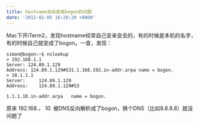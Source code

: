 ```yaml
---
title: hostname自动变成bogon的问题
date: '2012-02-05 16:28:20 +0800'
---
```

Mac下开iTerm2，发现hostname经常自己变来变去的，有的时候是本机的名字，有的时候自己就变成了bogon。一查，发现：

```
simon@bogon:~$ nslookup
> 192.168.1.1
Server: 124.89.1.129
Address: 124.89.1.129#531.1.168.192.in-addr.arpa name = bogon.
> 10.1.1.1
Server:     124.89.1.129
Address:    124.89.1.129#53

1.1.1.10.in-addr.arpa   name = bogon.
```

原来 192.168.*， 10.* 被DNS反向解析成了bogon，换个DNS（比如8.8.8.8）就没问题了
